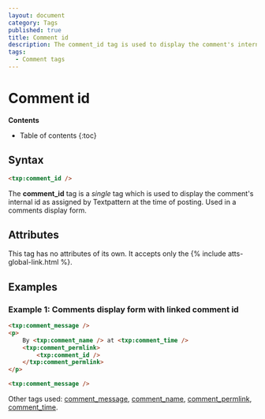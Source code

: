 ```yaml
---
layout: document
category: Tags
published: true
title: Comment id
description: The comment_id tag is used to display the comment's internal id as assigned by Textpattern at the time of posting.
tags:
  - Comment tags
---
```


# Comment id

**Contents**

* Table of contents
{:toc}

## Syntax

~~~ html
<txp:comment_id />
~~~

The **comment_id** tag is a *single* tag which is used to display the comment's internal id as assigned by Textpattern at the time of posting. Used in a comments display form.

## Attributes

This tag has no attributes of its own. It accepts only the {% include atts-global-link.html %}.

## Examples

### Example 1: Comments display form with linked comment id

~~~ html
<txp:comment_message />
<p>
    By <txp:comment_name /> at <txp:comment_time />
    <txp:comment_permlink>
        <txp:comment_id />
    </txp:comment_permlink>
</p>

<txp:comment_message />
~~~

Other tags used: [comment_message](/tags/comment_message), [comment_name](/tags/comment_name), [comment_permlink](/tags/comment_permlink), [comment_time](/tags/comment_time).
